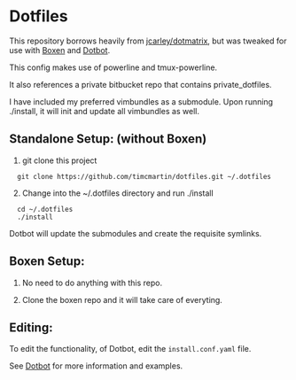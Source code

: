 # Dotfiles

This repository borrows heavily from [jcarley/dotmatrix](https://github.com/jcarley/dotmatrix),
but was tweaked for use with [Boxen](https://boxen.github.com/) and [Dotbot](https://github.com/anishathalye/dotbot).

This config makes use of powerline and tmux-powerline.

It also references a private bitbucket repo that contains private_dotfiles.

I have included my preferred vimbundles as a submodule.  Upon running ./install, it will init and update all vimbundles as well.

## Standalone Setup: (without Boxen)

1. git clone this project

```
  git clone https://github.com/timcmartin/dotfiles.git ~/.dotfiles
```

2. Change into the ~/.dotfiles directory and run ./install

```
  cd ~/.dotfiles
  ./install
```

Dotbot will update the submodules and create the requisite symlinks.

## Boxen Setup:

1. No need to do anything with this repo.

2. Clone the boxen repo and it will take care of everyting.

## Editing:

To edit the functionality, of Dotbot, edit the `install.conf.yaml` file.

See [Dotbot](https://github.com/anishathalye/dotbot) for more information and examples.

